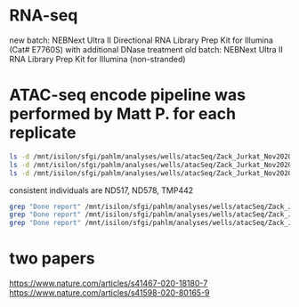 # RNA-seq
new batch: NEBNext Ultra II Directional RNA Library Prep Kit for Illumina (Cat# E7760S) with additional DNase treatment
old batch: NEBNext Ultra II RNA Library Prep Kit for Illumina (non-stranded)

# ATAC-seq encode pipeline was performed by Matt P. for each replicate

```sh
ls -d /mnt/isilon/sfgi/pahlm/analyses/wells/atacSeq/Zack_Jurkat_Nov2020/*_unstim/ # 6 individuals
ls -d /mnt/isilon/sfgi/pahlm/analyses/wells/atacSeq/Zack_Jurkat_Nov2020/*_8hr/ # 3 individuals 
ls -d /mnt/isilon/sfgi/pahlm/analyses/wells/atacSeq/Zack_Jurkat_Nov2020/*_24hr/ # 3 individuals
```
consistent individuals are ND517, ND578, TMP442

```sh
grep "Done report" /mnt/isilon/sfgi/pahlm/analyses/wells/atacSeq/Zack_Jurkat_Nov2020/ND517_*/bds.log
grep "Done report" /mnt/isilon/sfgi/pahlm/analyses/wells/atacSeq/Zack_Jurkat_Nov2020/ND578_*/bds.log
grep "Done report" /mnt/isilon/sfgi/pahlm/analyses/wells/atacSeq/Zack_Jurkat_Nov2020/TMP442_*/bds.log
```


# two papers
https://www.nature.com/articles/s41467-020-18180-7
https://www.nature.com/articles/s41598-020-80165-9


